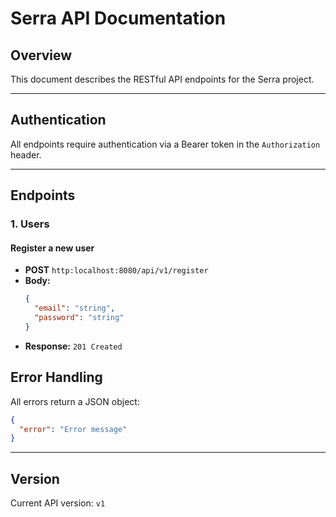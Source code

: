 # Serra API Documentation

## Overview

This document describes the RESTful API endpoints for the Serra project.

---

## Authentication

All endpoints require authentication via a Bearer token in the `Authorization` header.

---

## Endpoints

### 1. Users

#### Register a new user

- **POST** `http:localhost:8080/api/v1/register`
- **Body:**
  ```json
  {
    "email": "string",
    "password": "string"
  }
  ```
- **Response:** `201 Created`

## Error Handling

All errors return a JSON object:

```json
{
  "error": "Error message"
}
```

---

## Version

Current API version: `v1`
